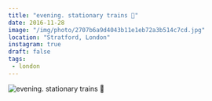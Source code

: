 ```yaml
---
title: "evening. stationary trains 🚈"
date: 2016-11-28
image: "/img/photo/2707b6a9d4043b11e1eb72a3b514c7cd.jpg"
location: "Stratford, London"
instagram: true
draft: false
tags:
 - london
---
```


![evening. stationary trains 🚈](/img/photo/2707b6a9d4043b11e1eb72a3b514c7cd.jpg)
